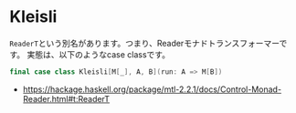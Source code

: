 # Kleisli

`ReaderT`という別名があります。つまり、Readerモナドトランスフォーマーです。
実態は、以下のようなcase classです。

```scala mdoc:silent
final case class Kleisli[M[_], A, B](run: A => M[B])
```


- https://hackage.haskell.org/package/mtl-2.2.1/docs/Control-Monad-Reader.html#t:ReaderT

